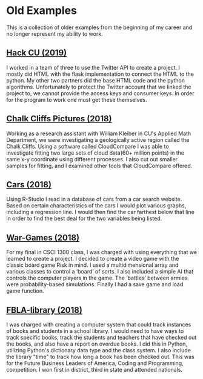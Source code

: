 # Old Examples
This is a collection of older examples from the beginning of my career and no longer represent my ability to work. 

## [Hack CU (2019)](/old_examples/HackCU52019_master/)
I worked in a team of three to use the Twitter API to create a project. I mostly did HTML with the flask implementation to connect the HTML to the python. My other two partners did the base HTML code and the python algorithms. Unfortunately to protect the Twitter account that we linked the project to, we cannot provide the access keys and consumer keys. In order for the program to work one must get these themselves.

## [Chalk Cliffs Pictures (2018)](/old_examples/Pictures/)
Working as a research assistant with William Kleiber in CU's Applied Math Department, we were investigating a geologically active region called the Chalk Cliffs. Using a software called CloudCompare I was able to investigate fitting two large sets of cloud data(60+ million points) in the same x-y coordinate using different processes. I also cut out smaller samples for fitting, and I examined other tools that CloudCompare offered.

## [Cars (2018)](/old_examples/Cars/)
Using R-Studio I read in a database of cars from a car search website. Based on certain characteristics of the cars I would plot various graphs, including a regression line. I would then find the car farthest below that line in order to find the best deal for the two variables being listed.

## [War-Games (2018)](/old_examples/War_Games/)
For my final in CSCI 1300 class, I was charged with using everything that we learned to create a project. I decided to create a video game with the classic board game Risk in mind. I used a multidimensional array and various classes to control a ‘board’ of sorts. I also included a simple AI that controls the computer players in the game. The ‘battles’ between armies were probability-based simulations. Finally I had a save game and load game function.

## [FBLA-library (2018)](/old_examples/FBLA/)
I was charged with creating a computer system that could track instances of books and students in a school library. I would need to have ways to track specific books, track the students and teachers that have checked out the books, and also have a report on overdue books. I did this in Python, utilizing Python's dictionary data type and the class system. I also include the library "time" to track how long a book has been checked out. This was for the Future Business Leaders of America, Coding and Programming, competition. I won first in district, third in state and attended nationals.